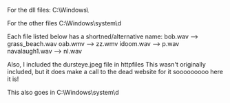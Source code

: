  For the dll files:
 C:\Windows\

 For the other files
 C:\Windows\system\d

 Each file listed below has a shortned/alternative name:
 bob.wav --> grass_beach.wav
 oab.wmv --> zz.wmv
 idoom.wav --> p.wav
 navalaugh1.wav --> nl.wav

 Also, I included the dursteye.jpeg file in httpfiles
 This wasn't originally  included, but it does make a call to the dead website for it sooooooooo here it is!

 This also goes in C:\Windows\system\d
